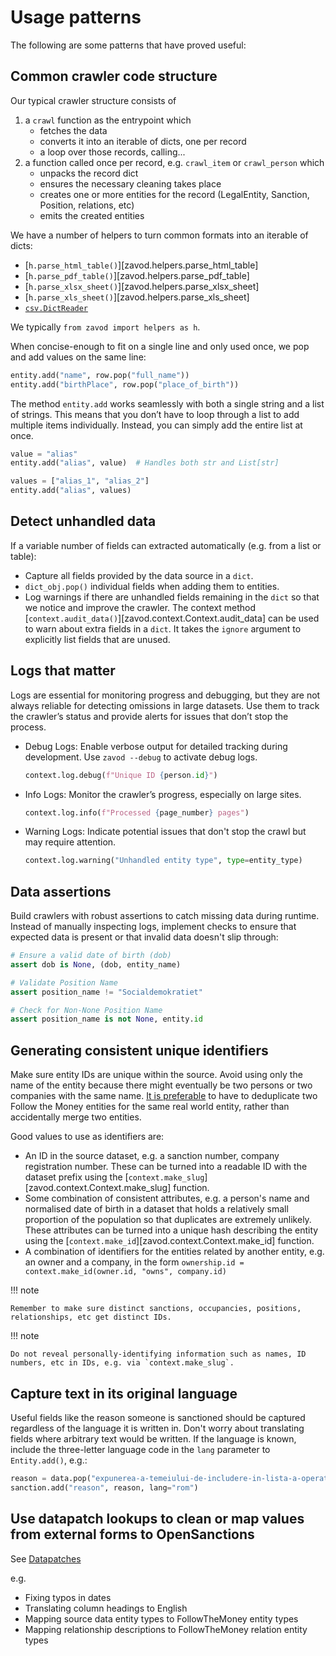 # Usage patterns

The following are some patterns that have proved useful:

## Common crawler code structure

Our typical crawler structure consists of

1. a `crawl` function as the entrypoint which
    - fetches the data
    - converts it into an iterable of dicts, one per record
    - a loop over those records, calling...
2. a function called once per record, e.g. `crawl_item` or `crawl_person` which
    - unpacks the record dict
    - ensures the necessary cleaning takes place
    - creates one or more entities for the record (LegalEntity, Sanction, Position, relations, etc)
    - emits the created entities

We have a number of helpers to turn common formats into an iterable of dicts:

- [`h.parse_html_table()`][zavod.helpers.parse_html_table]
- [`h.parse_pdf_table()`][zavod.helpers.parse_pdf_table]
- [`h.parse_xlsx_sheet()`][zavod.helpers.parse_xlsx_sheet]
- [`h.parse_xls_sheet()`][zavod.helpers.parse_xls_sheet]
- [`csv.DictReader`](https://docs.python.org/3/library/csv.html#csv.DictReader)

We typically `from zavod import helpers as h`.

When concise-enough to fit on a single line and only used once, we pop and add values on the same line:

```python
entity.add("name", row.pop("full_name"))
entity.add("birthPlace", row.pop("place_of_birth"))
```

The method `entity.add` works seamlessly with both a single string and a list of strings. This means that you don’t have to loop through a list to add multiple items individually. Instead, you can simply add the entire list at once.
  ```python
  value = "alias"
  entity.add("alias", value)  # Handles both str and List[str]

  values = ["alias_1", "alias_2"]
  entity.add("alias", values)
  ```

## Detect unhandled data

If a variable number of fields can extracted automatically (e.g. from a list or table):

* Capture all fields provided by the data source in a `dict`.
* `dict_obj.pop()` individual fields when adding them to entities.
* Log warnings if there are unhandled fields remaining in the `dict` so that we notice and improve the crawler. The context method [`context.audit_data()`][zavod.context.Context.audit_data] can be used to warn about extra fields in a `dict`. It takes the `ignore` argument to explicitly list fields that are unused.

## Logs that matter

Logs are essential for monitoring progress and debugging, but they are not always reliable for detecting omissions in large datasets. Use them to track the crawler’s status and provide alerts for issues that don’t stop the process.

* Debug Logs: Enable verbose output for detailed tracking during development. Use `zavod --debug` to activate debug logs.

    ```python
    context.log.debug(f"Unique ID {person.id}")
    ```

* Info Logs: Monitor the crawler’s progress, especially on large sites.

    ```python
    context.log.info(f"Processed {page_number} pages")
    ```

* Warning Logs: Indicate potential issues that don't stop the crawl but may require attention.

    ```python
    context.log.warning("Unhandled entity type", type=entity_type)
    ```

## Data assertions

Build crawlers with robust assertions to catch missing data during runtime. Instead of manually inspecting logs, implement checks to ensure that expected data is present or that invalid data doesn't slip through:

```python
# Ensure a valid date of birth (dob)
assert dob is None, (dob, entity_name)

# Validate Position Name
assert position_name != "Socialdemokratiet"

# Check for Non-None Position Name
assert position_name is not None, entity.id
```

## Generating consistent unique identifiers

Make sure entity IDs are unique within the source. Avoid using only the name of the entity because there might eventually be two persons or two companies with the same name. [It is preferable](https://www.opensanctions.org/docs/identifiers) to have to deduplicate two Follow the Money entities for the same real world entity, rather than accidentally merge two entities. 

Good values to use as identifiers are:

* An ID in the source dataset, e.g. a sanction number, company registration number. These can be turned into a readable ID with the dataset prefix using the [`context.make_slug`][zavod.context.Context.make_slug] function.
* Some combination of consistent attributes, e.g. a person's name and normalised date of birth in a dataset that holds a relatively small proportion of the population so that duplicates are extremely unlikely. These attributes can be turned into a unique hash describing the entity using the [`context.make_id`][zavod.context.Context.make_id] function.
* A combination of identifiers for the entities related by another entity, e.g. an 
  owner and a company, in the form `ownership.id = context.make_id(owner.id, "owns", company.id)`

!!! note

    Remember to make sure distinct sanctions, occupancies, positions, relationships, etc get distinct IDs.

!!! note

    Do not reveal personally-identifying information such as names, ID numbers, etc in IDs, e.g. via `context.make_slug`.

## Capture text in its original language

Useful fields like the reason someone is sanctioned should be captured regardless of the language it is written in. Don't worry about translating fields where arbitrary text would be written. If the language is known, include the three-letter language code in the `lang` parameter to `Entity.add()`, e.g.:

```python
reason = data.pop("expunerea-a-temeiului-de-includere-in-lista-a-operatorului-economic")
sanction.add("reason", reason, lang="rom")
```

## Use datapatch lookups to clean or map values from external forms to OpenSanctions

See [Datapatches](datapatch_lookups.md)

e.g.

- Fixing typos in dates
- Translating column headings to English
- Mapping source data entity types to FollowTheMoney entity types
- Mapping relationship descriptions to FollowTheMoney relation entity types
